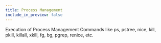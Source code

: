 ```yaml
---
title: Process Management 
include_in_preview: false
---
```


Execution of Process Management Commands like ps, pstree, nice, kill, pkill, killall, xkill, fg, bg, pgrep, renice, etc.

